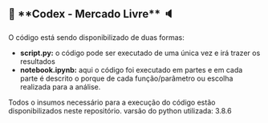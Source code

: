 <h2> 🚚  **Codex - Mercado Livre**  🔈</h2>

 O código está sendo disponibilizado de duas formas:
 * **script.py:** o código pode ser executado de uma única vez e irá trazer os resultados
 * **notebook.ipynb:** aqui o código foi executado em partes e em cada parte é descrito o porque de cada função/parâmetro ou escolha realizada para a análise.

Todos o insumos necessário para a execução do código estão disponibilizados neste repositório.
varsão do python utilizada: 3.8.6 

